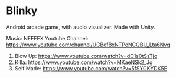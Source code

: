 # Blinky
Android arcade game, with audio visualizer. Made with Unity.

Music:
NEFFEX Youtube Channel: https://www.youtube.com/channel/UCBefBxNTPoNCQBU_Lta6Nvg
1. Blow Up: https://www.youtube.com/watch?v=dC1s0tSsTjo
2. Killa: https://www.youtube.com/watch?v=MKaeNSk2_Jg
3. Self Made: https://www.youtube.com/watch?v=5fSYGKYDK5E
